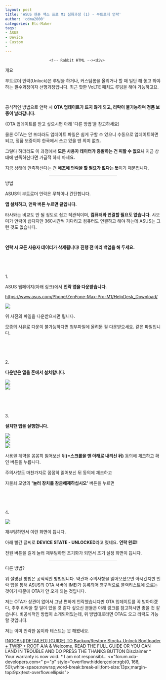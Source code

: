 ```yaml
---
layout: post
title: 'ASUS 젠폰 맥스 프로 M1 심화과정 (1) - 부트로더 언락'
author: 'cdma2000'
categories: Etc-Maker
tags:
- ASUS
- Device
- Custom
-
---
```



<script> location.href='https://cafe.naver.com/develoid/850323' ; </script>


















						<!-- Rabbit HTML --><div>
 <div>
  <div>
   <div>
    <p><span>개요</span></p>
   </div>
  </div>
  <div>
   <div>
    <!-- SE-TEXT { -->
    <p><span>부트로더 언락(Unlock)은 루팅을 하거나, 커스텀롬을 올리거나 할 때 일단 해 놓고 봐야하는 필수과정이자 선행과정입니다. 최근 핫한 VoLTE 패치도 루팅을 해야 가능하고요.</span></p>
    <!-- } SE-TEXT -->
    <!-- SE-TEXT { -->
    <p><span>​</span></p>
    <!-- } SE-TEXT -->
    <!-- SE-TEXT { -->
    <p><span>공식적인 방법으로 언락 시 </span><span><b>OTA 업데이트가 뜨지 않게 되고, 리락이 불가능하며 정품 보증이 날라갑니다.</b></span></p>
    <!-- } SE-TEXT -->
    <!-- SE-TEXT { -->
    <p><span>(OTA 업데이트를 받고 싶으시면 아래 '다른 방법'을 참고하세요)</span></p>
    <!-- } SE-TEXT -->
    <!-- SE-TEXT { -->
    <p><span>물론 OTA는 안 뜨더라도 업데이트 파일은 쉽게 구할 수 있으니 수동으로 업데이트하면 되고, 정품 보증이야 한국에서 쓰고 있을 땐 의미 없죠.</span></p>
    <!-- } SE-TEXT -->
    <!-- SE-TEXT { -->
    <p><span>그렇다 하더라도 이 과정에서 </span><span><b>모든 사용자 데이터가 증발하는 건 피할 수 없으니</b></span><span> 지금 상태에 만족하신다면 가급적 하지 마세요.</span></p>
    <!-- } SE-TEXT -->
    <!-- SE-TEXT { -->
    <p><span>지금 상태에 만족하신다는 건 </span><span><b>애초에 언락을 할 필요가 없다는 뜻</b></span><span>이기 때문입니다.</span></p>
    <!-- } SE-TEXT -->
   </div>
  </div>
  <div>
   <div>
    <hr style="border:0;background-color:rgb(221, 221, 221);margin:0 auto;display:block !important;width:220px;height:1px">
   </div>
  </div>
  <div>
   <div>
    <p><span>방법</span></p>
   </div>
  </div>
  <div>
   <div>
    <!-- SE-TEXT { -->
    <p><span>ASUS의 부트로더 언락은 무척이나 간단합니다.</span></p>
    <!-- } SE-TEXT -->
    <!-- SE-TEXT { -->
    <p><span><b>앱 설치하고, 언락 버튼 누르면 끝입니다.</b></span></p>
    <!-- } SE-TEXT -->
    <!-- SE-TEXT { -->
    <p><span>타사와는 비교도 안 될 정도로 쉽고 직관적이며, </span><span><b>컴퓨터와 연결할 필요도 없습니다.</b></span><span> 샤오미가 언락이 쉽다지만 360시간씩 기다리고 컴퓨터도 연결하고 해야 하는데 ASUS는 그런 것도 없습니다.</span></p>
    <!-- } SE-TEXT -->
    <!-- SE-TEXT { -->
    <p><span>​</span></p>
    <!-- } SE-TEXT -->
    <!-- SE-TEXT { -->
    <p><span><b>언락 시 </b></span><span><b>모든 사용자 데이터가 삭제됩니다!</b></span><span><b> 진행 전 미리 백업을 해 두세요.</b></span></p>
    <!-- } SE-TEXT -->
    <!-- SE-TEXT { -->
    <p><span>​</span></p>
    <!-- } SE-TEXT -->
    <!-- SE-TEXT { -->
    <p><span>​</span></p>
    <!-- } SE-TEXT -->
    <!-- SE-TEXT { -->
    <p><span>1.</span></p>
    <!-- } SE-TEXT -->
    <!-- SE-TEXT { -->
    <p><span>ASUS 웹페이지(아래 링크)에서 </span><span><b>언락 앱을 다운받습니다.</b></span></p>
    <!-- } SE-TEXT -->
    <!-- SE-TEXT { -->
    <p><span>​</span><span><a href="https://www.asus.com/Phone/ZenFone-Max-Pro-M1/HelpDesk_Download/">https://www.asus.com/Phone/ZenFone-Max-Pro-M1/HelpDesk_Download/</a></span></p>
    <!-- } SE-TEXT -->
   </div>
  </div>
  <div>
   <div>
    <div>
     <a style="text-decoration:none;display:block" target="_blank"> <img src="https://dthumb-phinf.pstatic.net/?src=%22http%3A%2F%2Fpostfiles6.naver.net%2FMjAxOTAyMTFfMjAy%2FMDAxNTQ5ODYwODU1MzQ1.OkyliZRtsPK-6u6P6VmlNK7ax6-btzbyQRSsT9M_YZ8g.cYnQMGkAd_MvYT0ysHoSjIfLPDN_sqKuM9BoZE0wWwUg.JPEG.kevin110419%2F%EC%A3%BC%EC%84%9D_2019-02-11_135258.jpg%3Ftype%3Dw2%22&amp;type=cafe_wa740"> </a>
    </div>
   </div>
  </div>
  <div>
   <div>
    <!-- SE-TEXT { -->
    <p><span>위 사진의 파일을 다운받으시면 됩니다.</span></p>
    <!-- } SE-TEXT -->
   </div>
  </div>
  <div>
   <div>
    <!-- SE-TEXT { -->
    <p><span>모종의 사유로 다운이 불가능하다면 첨부파일에 올려둔 걸 다운받으세요. 같은 파일입니다.</span></p>
    <!-- } SE-TEXT -->
    <!-- SE-TEXT { -->
    <p><span>​</span></p>
    <!-- } SE-TEXT -->
    <!-- SE-TEXT { -->
    <p><span>​</span></p>
    <!-- } SE-TEXT -->
    <!-- SE-TEXT { -->
    <p><span>2.</span></p>
    <!-- } SE-TEXT -->
    <!-- SE-TEXT { -->
    <p><span><b>다운받은 앱을 폰에서 설치합니다.</b></span></p>
    <!-- } SE-TEXT -->
   </div>
  </div>
  <div>
   <div>
    <div>
     <a style="text-decoration:none;display:block" target="_blank"> <img src="https://dthumb-phinf.pstatic.net/?src=%22http%3A%2F%2Fpostfiles13.naver.net%2FMjAxOTAyMTFfNTAg%2FMDAxNTQ5ODYxMjIyMTIw.jyun5O2qTl6cb8VLb9k-Sz4s5Xpf_ZyM24BXTTLsISsg.S3lyTW3NGoZUVoQqrlgS0x7Iw45p6lLt2g9zYf0O0sog.PNG.kevin110419%2FScreenshot_20190211-133617.png%3Ftype%3Dw2%22&amp;type=cafe_wa740"> </a>
    </div>
   </div>
  </div>
  <div>
   <div>
    <div>
     <a style="text-decoration:none;display:block" target="_blank"> <img src="https://dthumb-phinf.pstatic.net/?src=%22http%3A%2F%2Fpostfiles13.naver.net%2FMjAxOTAyMTFfMjEy%2FMDAxNTQ5ODYxMjIyMTE4.lp9lgPP_j2Dh5NjdYKUVlPa_QCQwgH-Ouo0ushT_asYg.VObu2_tnKsbEoXE3bwUtL6h1bguvFqmZkczfThvOqLUg.PNG.kevin110419%2FScreenshot_20190211-133627.png%3Ftype%3Dw2%22&amp;type=cafe_wa740"> </a>
    </div>
   </div>
  </div>
  <div>
   <div>
    <!-- SE-TEXT { -->
    <p><span>​</span></p>
    <!-- } SE-TEXT -->
    <!-- SE-TEXT { -->
    <p><span>​</span></p>
    <!-- } SE-TEXT -->
    <!-- SE-TEXT { -->
    <p><span>3.</span></p>
    <!-- } SE-TEXT -->
    <!-- SE-TEXT { -->
    <p><span><b>설치한 앱을 실행합니다.</b></span></p>
    <!-- } SE-TEXT -->
   </div>
  </div>
  <div>
   <div>
    <div>
     <a style="text-decoration:none;display:block" target="_blank"> <img src="https://dthumb-phinf.pstatic.net/?src=%22http%3A%2F%2Fpostfiles3.naver.net%2FMjAxOTAyMTFfMjQx%2FMDAxNTQ5ODYxMjQ0Mjcx.3g0PecrAQ6i5BYMI_IRTmBzchnQfIZecO5s6oDL4WKwg.0K48hiSBJKQFaKyYO5dPMGCsQaHCNpOqxlnY6NXqrigg.PNG.kevin110419%2FScreenshot_20190211-133640.png%3Ftype%3Dw2%22&amp;type=cafe_wa740"> </a>
    </div>
   </div>
  </div>
  <div>
   <div>
    <div>
     <a style="text-decoration:none;display:block" target="_blank"> <img src="https://dthumb-phinf.pstatic.net/?src=%22http%3A%2F%2Fpostfiles14.naver.net%2FMjAxOTAyMTFfMTU0%2FMDAxNTQ5ODYxMjQ0Mjcy.kX-nfANRC6Ja7Sl759BcP5G26dffcymTX00YDZP9bwIg._bJMoE5KaOdZwvI4b0fUMpBdc7EyMl9eXaJRG2pYiK4g.PNG.kevin110419%2FScreenshot_20190211-133659.png%3Ftype%3Dw2%22&amp;type=cafe_wa740"> </a>
    </div>
   </div>
  </div>
  <div>
   <div>
    <div>
     <a style="text-decoration:none;display:block" target="_blank"> <img src="https://dthumb-phinf.pstatic.net/?src=%22http%3A%2F%2Fpostfiles16.naver.net%2FMjAxOTAyMTFfMjUg%2FMDAxNTQ5ODYxMjQ0MjY4.Cr5_Jvu6k-sYbBHwOYJ8Lnhm_JKORnaX3xvIhpra6aMg.OZyjPWYZbItM_e-dZMKKCHWfzgync7NIjQo4xAbDNCcg.PNG.kevin110419%2FScreenshot_20190211-133705.png%3Ftype%3Dw2%22&amp;type=cafe_wa740"> </a>
    </div>
   </div>
  </div>
  <div>
   <div>
    <!-- SE-TEXT { -->
    <p><span>사용권 계약을 꼼꼼히 읽어보신 뒤</span><span><b>(=스크롤을 맨 아래로 내리신 뒤)</b></span><span> 동의에 체크하고 확인 버튼을 누릅니다.</span></p>
    <!-- } SE-TEXT -->
    <!-- SE-TEXT { -->
    <p><span>주의사항도 마찬가지로 꼼꼼히 읽어보신 뒤 동의에 체크하고</span></p>
    <!-- } SE-TEXT -->
    <!-- SE-TEXT { -->
    <p><span>자물쇠 모양의 </span><span><b>'눌러 장치를 잠금해제하십시오'</b></span><span> 버튼을 누르면</span></p>
    <!-- } SE-TEXT -->
    <!-- SE-TEXT { -->
    <p><span>​</span></p>
    <!-- } SE-TEXT -->
    <!-- SE-TEXT { -->
    <p><span>​</span></p>
    <!-- } SE-TEXT -->
    <!-- SE-TEXT { -->
    <p><span>4.</span></p>
    <!-- } SE-TEXT -->
   </div>
  </div>
  <div>
   <div>
    <div>
     <a style="text-decoration:none;display:block" target="_blank"> <img src="https://dthumb-phinf.pstatic.net/?src=%22http%3A%2F%2Fpostfiles8.naver.net%2FMjAxOTAyMTFfNzgg%2FMDAxNTQ5ODYxNDQ5MTI5.FfE2ZCLdh6E6reZzpdhB8nM3_CAD_cIgtS30yoWIlw4g.uy8d8FMfABO3BQTjdH_fg4-trHkHAV5mTpE7tdUoba4g.JPEG.kevin110419%2FIMG_20190205_010229.jpg%3Ftype%3Dw2%22&amp;type=cafe_wa740"> </a>
    </div>
   </div>
  </div>
  <div>
   <div>
    <!-- SE-TEXT { -->
    <p><span>재부팅하면서 이런 화면이 뜹니다.</span></p>
    <!-- } SE-TEXT -->
    <!-- SE-TEXT { -->
    <p><span>아래 빨간 글씨로 </span><span><b>DEVICE STATE - UNLOCKED</b></span><span>라고 떴네요. </span><span><b>언락 완료!</b></span></p>
    <!-- } SE-TEXT -->
    <!-- SE-TEXT { -->
    <p><span>전원 버튼을 길게 눌러 재부팅하면 초기화가 되면서 초기 설정 화면이 뜹니다.</span></p>
    <!-- } SE-TEXT -->
   </div>
  </div>
  <div>
   <div>
    <hr style="border:0;background-color:rgb(221, 221, 221);margin:0 auto;display:block !important;width:220px;height:1px">
   </div>
  </div>
  <div>
   <div>
    <p><span>다른 방법?</span></p>
   </div>
  </div>
  <div>
   <div>
    <!-- SE-TEXT { -->
    <p><span>위 설명된 방법은 공식적인 방법입니다. 약관과 주의사항을 읽어보셨으면 아시겠지만 언락 앱을 통해 ASUS의 OTA 서버에 IMEI가 등록되어 영구적으로 블랙리스트에 오르는 것이기 때문에 OTA가 안 오게 되는 것입니다.</span></p>
    <!-- } SE-TEXT -->
    <!-- SE-TEXT { -->
    <p><span>저는 OTA가 상관이 없어서 그냥 편하게 언락했습니다만 OTA 업데이트를 꼭 받아야겠다, 추후 리락을 할 일이 있을 것 같다 싶으신 분들은 아래 링크를 참고하시면 좋을 것 같습니다. 비공식적인 방법이 소개되어있는데, 위 방법대로라면 OTA도 오고 리락도 가능할 것입니다.</span></p>
    <!-- } SE-TEXT -->
    <!-- SE-TEXT { -->
    <p><span>저는 이미 언락한 몸이라 테스트는 못 해봤네요.</span></p>
    <!-- } SE-TEXT -->
   </div>
  </div>
  <div>
   <div>
    <div>
     <div>
      <div>
       <span></span>
       <div>
        <a href="https://forum.xda-developers.com/asus-zenfone-max-pro-m1/how-to/noobs-to-unlock-relock-bootloader-twrp-t3894847"><span>[NOOB’s][DETAILED] [GUIDE] TO Backup/Restore Stock+ Unlock Bootloader + TWRP + ROOT</span></a>
        <span>A/A &amp; Welcome, READ THE FULL GUIDE OR YOU CAN LAND IN TROUBLE AND DO PRESS THE THANKS BUTTON Disclaimer * Your warranty is now void. * I am not responsibl…</span>
        <span>&lt;="forum.xda-developers.com&lt;" p="p" style="overflow:hidden;color:rgb(0, 168, 50);white-space:nowrap;word-break:break-all;font-size:13px;margin-top:9px;text-overflow:ellipsis"&gt; </span>
       </div>
      </div>
     </div>
    </div>
   </div>
  </div>
 </div>
</div>
